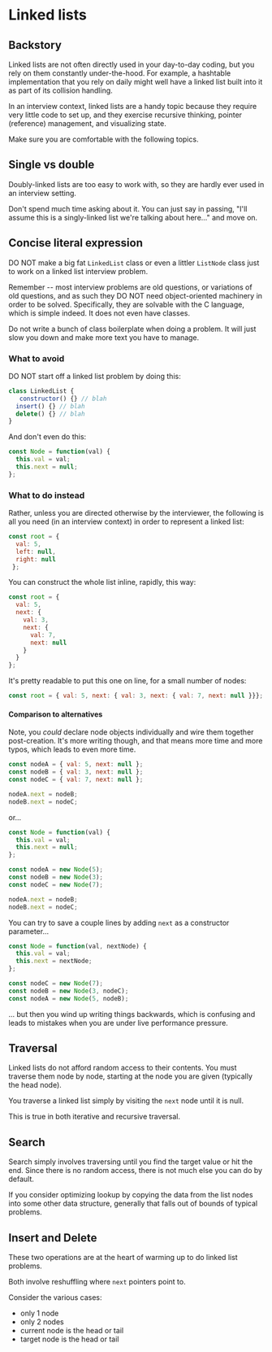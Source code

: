 # Linked lists

## Backstory

Linked lists are not often directly used in your day-to-day coding, but you rely on them constantly under-the-hood. For example, a hashtable implementation that you rely on daily might well have a linked list built into it as part of its collision handling.

In an interview context, linked lists are a handy topic because they require very little code to set up, and they exercise recursive thinking, pointer (reference) management, and visualizing state.

Make sure you are comfortable with the following topics.

## Single vs double

Doubly-linked lists are too easy to work with, so they are hardly ever used in an interview setting.

Don't spend much time asking about it. You can just say in passing, "I'll assume this is a singly-linked list we're talking about here..." and move on.

## Concise literal expression

DO NOT make a big fat `LinkedList` class or even a littler `ListNode` class just to work on a linked list interview problem.

Remember -- most interview problems are old questions, or variations of old questions, and as such they DO NOT need object-oriented machinery in order to be solved. Specifically, they are solvable with the C language, which is simple indeed. It does not even have classes.

Do not write a bunch of class boilerplate when doing a problem. It will just slow you down and make more text you have to manage.

### What to avoid
DO NOT start off a linked list problem by doing this:

```javascript
class LinkedList {
   constructor() {} // blah
  insert() {} // blah
  delete() {} // blah
}
```

And don't even do this:

```javascript
const Node = function(val) {
  this.val = val;
  this.next = null;
};
```

### What to do instead

Rather, unless you are directed otherwise by the interviewer, the following is all you need (in an interview context) in order to represent a linked list:

```javascript
const root = {
  val: 5,
  left: null,
  right: null
 };
```

You can construct the whole list inline, rapidly, this way:

```javascript
const root = {
  val: 5,
  next: {
    val: 3,
    next: {
      val: 7,
      next: null
    }
  }
};
```

It's pretty readable to put this one on line, for a small number of nodes:

```javascript
const root = { val: 5, next: { val: 3, next: { val: 7, next: null }}};
```


#### Comparison to alternatives

Note, you _could_ declare node objects individually and wire them together post-creation. It's more writing though, and that means more time and more typos, which leads to even more time.

```javascript
const nodeA = { val: 5, next: null };
const nodeB = { val: 3, next: null };
const nodeC = { val: 7, next: null };

nodeA.next = nodeB;
nodeB.next = nodeC;
```

or...

```javascript
const Node = function(val) {
  this.val = val;
  this.next = null;
};

const nodeA = new Node(5);
const nodeB = new Node(3);
const nodeC = new Node(7);

nodeA.next = nodeB;
nodeB.next = nodeC;
```

You can try to save a couple lines by adding `next` as a constructor parameter...

```javascript
const Node = function(val, nextNode) {
  this.val = val;
  this.next = nextNode;
};

const nodeC = new Node(7);
const nodeB = new Node(3, nodeC);
const nodeA = new Node(5, nodeB);
```

... but then you wind up writing things backwards, which is confusing and leads to mistakes when you are under live performance pressure.


## Traversal

Linked lists do not afford random access to their contents. You must traverse them node by node, starting at the node you are given (typically the head node).

You traverse a linked list simply by visiting the `next` node until it is null.

This is true in both iterative and recursive traversal.

## Search

Search simply involves traversing until you find the target value or hit the end. Since there is no random access, there is not much else you can do by default.

If you consider optimizing lookup by copying the data from the list nodes into some other data structure, generally that falls out of bounds of typical problems.

## Insert and Delete

These two operations are at the heart of warming up to do linked list problems.

Both involve reshuffling where `next` pointers point to.

Consider the various cases:

* only 1 node
* only 2 nodes
* current node is the head or tail
* target node is the head or tail
